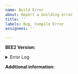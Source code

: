 ```yaml
---
name: Build Error
about: Report a building error
title: ''
labels: Bug, Compile Error
assignees: ''

---
```


<!--
If this is your first time opening an issue here, please read the contributing guidelines (there's a link below this text box). Remember:
- Make sure you're in the right place - item or style issues should go on BEE2-items
- Perform a search to make sure this issue hasn't already been reported
- Do not use the issue tracker to ask questions
- Issues should not be combined, unless they are very closely related (e.g. two bugs with a specific item in a specific case)
-->

<!-- Specify the version of BEE2.4 you were using when this error occurred. -->
**BEE2 Version:**

<!--
When a map fails to build, Portal 2 will print an error log to the developer console.
It appears as a large block of red text, usually starting with "VBSP Failed". Copy this and paste it below.
If you don't know how to open the developer console, look it up online.
-->
<details>
<summary>Error Log</summary>
<!-- Paste the error log here: -->


</details>

<!-- Provide any additional information about the error. -->
**Additional information:**
